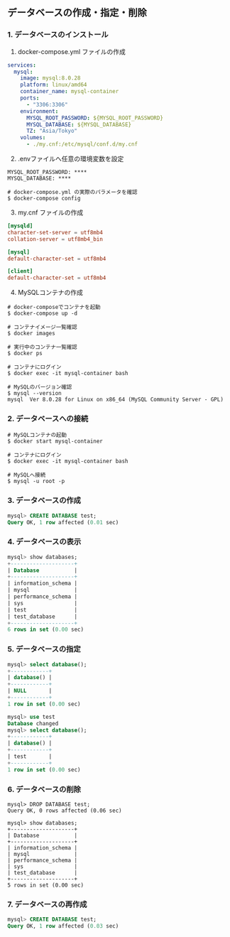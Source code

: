 ## データベースの作成・指定・削除

### 1. データベースのインストール

1. docker-compose.yml ファイルの作成
```yml
services:
  mysql:
    image: mysql:8.0.28
    platform: linux/amd64
    container_name: mysql-container
    ports:
      - "3306:3306"
    environment:
      MYSQL_ROOT_PASSWORD: ${MYSQL_ROOT_PASSWORD}
      MYSQL_DATABASE: ${MYSQL_DATABASE}
      TZ: "Asia/Tokyo"
    volumes:
      - ./my.cnf:/etc/mysql/conf.d/my.cnf
```

2. .envファイルへ任意の環境変数を設定
```env
MYSQL_ROOT_PASSWORD: ****
MYSQL_DATABASE: ****
```

```console
# docker-compose.yml の実際のパラメータを確認
$ docker-compose config
```

3. my.cnf ファイルの作成
```cnf
[mysqld]
character-set-server = utf8mb4
collation-server = utf8mb4_bin

[mysql]
default-character-set = utf8mb4

[client]
default-character-set = utf8mb4
```

4. MySQLコンテナの作成
```console
# docker-composeでコンテナを起動
$ docker-compose up -d

# コンテナイメージ一覧確認
$ docker images

# 実行中のコンテナ一覧確認
$ docker ps

# コンテナにログイン
$ docker exec -it mysql-container bash

# MySQLのバージョン確認
$ mysql --version
mysql  Ver 8.0.28 for Linux on x86_64 (MySQL Community Server - GPL)
```

### 2. データベースへの接続
```
# MySQLコンテナの起動
$ docker start mysql-container

# コンテナにログイン
$ docker exec -it mysql-container bash

# MySQLへ接続
$ mysql -u root -p
```

### 3. データベースの作成
```sql
mysql> CREATE DATABASE test;
Query OK, 1 row affected (0.01 sec)
```

### 4. データベースの表示
```sql
mysql> show databases;
+--------------------+
| Database           |
+--------------------+
| information_schema |
| mysql              |
| performance_schema |
| sys                |
| test               |
| test_database      |
+--------------------+
6 rows in set (0.00 sec)

```

### 5. データベースの指定
```sql
mysql> select database();
+------------+
| database() |
+------------+
| NULL       |
+------------+
1 row in set (0.00 sec)

mysql> use test
Database changed
mysql> select database();
+------------+
| database() |
+------------+
| test       |
+------------+
1 row in set (0.00 sec)
```

### 6. データベースの削除
```
mysql> DROP DATABASE test;
Query OK, 0 rows affected (0.06 sec)

mysql> show databases;
+--------------------+
| Database           |
+--------------------+
| information_schema |
| mysql              |
| performance_schema |
| sys                |
| test_database      |
+--------------------+
5 rows in set (0.00 sec)
```

### 7. データベースの再作成
```sql
mysql> CREATE DATABASE test;
Query OK, 1 row affected (0.03 sec)
```
